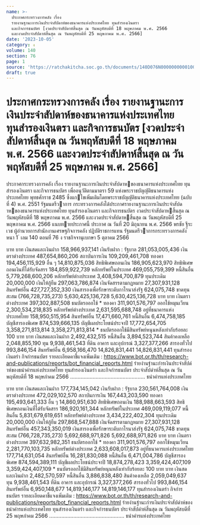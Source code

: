 ```yaml
---
name: >-
  ประกาศกระทรวงการคลัง เรื่อง
  รายงานฐานะการเงินประจำสัปดาห์ของธนาคารแห่งประเทศไทย ทุนสำรองเงินตรา
  และกิจการธนบัตร [งวดประจำสัปดาห์สิ้นสุด ณ วันพฤหัสบดีที่ 18 พฤษภาคม พ.ศ. 2566
  และงวดประจำสัปดาห์สิ้นสุด ณ วันพฤหัสบดีที่ 25 พฤษภาคม พ.ศ. 2566]
date: '2023-10-05'
category: ง
volume: 140
section: 76
page: 1
source: 'https://ratchakitcha.soc.go.th/documents/140D076N0000000000100.pdf'
draft: true
---
```


# ประกาศกระทรวงการคลัง เรื่อง รายงานฐานะการเงินประจำสัปดาห์ของธนาคารแห่งประเทศไทย ทุนสำรองเงินตรา และกิจการธนบัตร [งวดประจำสัปดาห์สิ้นสุด ณ วันพฤหัสบดีที่ 18 พฤษภาคม พ.ศ. 2566 และงวดประจำสัปดาห์สิ้นสุด ณ วันพฤหัสบดีที่ 25 พฤษภาคม พ.ศ. 2566]

ประกาศกระทรวงการคลัง เรื่อง รายงานฐานะการเงินประจําสัปดาหของธนาคารแห่งประเทศไทย ทุนสํารองเงินตรา และกิจการธนบัตร เพื่ออนุวัติตามมาตรา 59 แห่งพระราชบัญญัติธนาคารแห่งประเทศไทย พุทธศักราช 2485 ซึ่งแกไขเพิ่มเติมโดยพระราชบัญญัติธนาคารแห่งประเทศไทย (ฉบับที่ 4) พ.ศ. 2551 รัฐมนตรีวาการ กระทรวงการคลังได้ประกาศรายงานฐานะการเงินประจําสัปดาหของธนาคารแห่งประเทศไทย ทุนสํารองเงินตรา และกิจการธนบัตร งวดประจําสัปดาหสิ้นสุด ณ วันพฤหัสบดีที่ 18 พฤษภาคม พ.ศ. 2566 และงวดประจําสัปดาหสิ้นสุด ณ วันพฤหัสบดีที่ 25 พฤษภาคม พ.ศ. 2566 แนบทายประกาศนี้ ประกาศ ณ วันที่ 20 มิถุนายน พ.ศ. 2566 พรชัย ฐีระเวช ผู้อํานวยการสํานักงานเศรษฐกิจการคลัง ปฏิบัติราชการแทน รัฐมนตรีวาการกระทรวงการคลัง ้ หนา 1 ่ เลม 140 ตอนที่ 76 ง ราชกิจจานุเบกษา 5 ตุลาคม 2566

บาท บาท เงินสดและเงินฝาก 158,966,937,141 เงินรับฝาก : รัฐบาล 281,053,005,436 เงินตราต่างประเทศ 487,654,860,206 สถาบันการเงิน 109,209,461,708 ทองคา 194,456,115,929 อื่น ๆ 14,810,875,036 สิทธิพิเศษถอนเงิน 186,905,623,970 สิทธิพิเศษถอนเงินที่ได้รับจัดสรร 184,859,922,739 หลักทรัพย์ในประเทศ 469,055,759,399 หนี้สินอื่น 5,779,268,600,206 หลักทรัพย์ต่างประเทศ 3,408,594,700,879 ทุนประเดิม 20,000,000 เงินให้กู้ยืม 297,063,786,874 เงินจัดสรรตามกฎหมาย 27,307,931,128 สินทรัพย์อื่น 427,727,352,330 เงินสารองเพื่อรักษาระดับกาไรนาส่งรัฐ 624,075,748 ขาดทุนสะสม (766,728,735,273) 5,630,425,136,728 5,630,425,136,728 บาท บาท เงินตราต่างประเทศ 397,302,887,508 ธนบัตรออกใช้ * ทองคา 311,901,576,797 ออกใช้หมุนเวียน 2,300,534,218,835 หลักทรัพย์ต่างประเทศ 2,631,595,688,748 อยู่ที่ธนาคารแห่งประเทศไทย 158,950,515,954 สินทรัพย์อื่น 17,471,660,761 หนี้สินอื่น 6,474,758,185 บัญชีสารองพิเศษ 874,539,666,135 บัญชีผลประโยชน์ประจาปี 17,772,654,705 3,358,271,813,814 3,358,271,813,814 * ธนบัตรออกใช้มีสินทรัพย์หนุนหลังเท่ากับร้อยละ 100 บาท บาท เงินสดและเงินฝาก 2,492,432,515 หนี้สินอื่น 3,894,523,744 สินค้าคงเหลือ 2,048,855,190 ทุน 9,938,461,543 ที่ดิน อาคาร และอุปกรณ์ 3,327,377,266 สารองทั่วไป 993,846,154 สินทรัพย์อื่น 6,958,166,470 14,826,831,441 14,826,831,441 ทุนสํารองเงินตรํา กิจกํารธนบัตร รายละเอียดคาชี้แจงเพิ่มเติม : https://www.bot.or.th/th/research-and-publications/reports/bot_financial_reports.html รํายงํานฐํานะกํารเงินประจําสัปดําห์ของธนําคํารแห่งประเทศไทย ทุนสํารองเงินตรํา และกิจกํารธนบัตร ประจําสัปดําห์สิ้นสุด ณ วันพฤหัสบดีที่ 18 พฤษภําคม 2566 .................................................. ธนําคํารแห่งประเทศไทย

บาท บาท เงินสดและเงินฝาก 177,734,145,042 เงินรับฝาก : รัฐบาล 230,561,764,008 เงินตราต่างประเทศ 472,029,102,570 สถาบันการเงิน 167,443,203,590 ทองคา 195,493,641,333 อื่น ๆ 14,860,951,630 สิทธิพิเศษถอนเงิน 188,988,663,593 สิทธิพิเศษถอนเงินที่ได้รับจัดสรร 186,920,161,344 หลักทรัพย์ในประเทศ 469,009,119,077 หนี้สินอื่น 5,831,679,619,651 หลักทรัพย์ต่างประเทศ 3,434,222,402,304 ทุนประเดิม 20,000,000 เงินให้กู้ยืม 297,868,547,888 เงินจัดสรรตามกฎหมาย 27,307,931,128 สินทรัพย์อื่น 457,343,350,019 เงินสารองเพื่อรักษาระดับกาไรนาส่งรัฐ 624,075,748 ขาดทุนสะสม (766,728,735,273) 5,692,688,971,826 5,692,688,971,826 บาท บาท เงินตราต่างประเทศ 397,632,982,351 ธนบัตรออกใช้ * ทองคา 311,901,576,797 ออกใช้หมุนเวียน 2,281,770,103,735 หลักทรัพย์ต่างประเทศ 2,633,608,017,873 อยู่ที่ธนาคารแห่งประเทศไทย 177,714,631,054 สินทรัพย์อื่น 16,281,830,088 หนี้สินอื่น 6,471,004,786 บัญชีสารองพิเศษ 874,594,389,111 บัญชีผลประโยชน์ประจาปี 18,874,278,423 3,359,424,407,109 3,359,424,407,109 * ธนบัตรออกใช้มีสินทรัพย์หนุนหลังเท่ากับร้อยละ 100 บาท บาท เงินสดและเงินฝาก 2,482,570,597 หนี้สินอื่น 3,886,838,480 สินค้าคงเหลือ 2,059,049,637 ทุน 9,938,461,543 ที่ดิน อาคาร และอุปกรณ์ 3,327,377,266 สารองทั่วไป 993,846,154 สินทรัพย์อื่น 6,950,148,677 14,819,146,177 14,819,146,177 ทุนสํารองเงินตรํา กิจกํารธนบัตร รายละเอียดคาชี้แจงเพิ่มเติม : https://www.bot.or.th/th/research-and-publications/reports/bot_financial_reports.html รํายงํานฐํานะกํารเงินประจําสัปดําห์ของธนําคํารแห่งประเทศไทย ทุนสํารองเงินตรํา และกิจกํารธนบัตร ประจําสัปดําห์สิ้นสุด ณ วันพฤหัสบดีที่ 25 พฤษภําคม 2566 .................................................. ธนําคํารแห่งประเทศไทย
